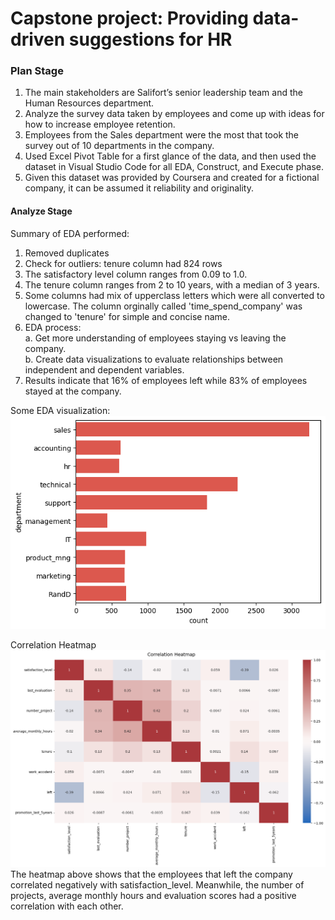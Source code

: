  # **Capstone project: Providing data-driven suggestions for HR**   

 ### Plan Stage
1. The main stakeholders are Salifort’s senior leadership team and the Human Resources department.
2. Analyze the survey data taken by employees and come up with ideas for how to increase employee retention. 
3. Employees from the Sales department were the most that took the survey out of 10 departments in the company.
4. Used Excel Pivot Table for a first glance of the data, and then used the dataset in Visual Studio Code for all EDA, Construct, and Execute phase.
5. Given this dataset was provided by Coursera and created for a fictional company, it can be assumed it reliability and originality.

#### Analyze Stage 
Summary of EDA performed:
1. Removed duplicates
2. Check for outliers: tenure column had 824 rows
3. The satisfactory level column ranges from 0.09 to 1.0.
4. The tenure column ranges from 2 to 10 years, with a median of 3 years.
5. Some columns had mix of upperclass letters which were all converted to lowercase. The column orginally called 'time_spend_company' was changed to 'tenure' for simple and concise name.
6. EDA process: <br>
    a. Get more understanding of employees staying vs leaving the company. <br>
    b. Create data visualizations to evaluate relationships between independent and dependent variables.
7. Results indicate that 16% of employees left while 83% of employees stayed at the company.

Some EDA visualization:
![Counts of survey forms submtted by Department](departmentcount.png)

Correlation Heatmap
![Columns Correlation Heatmap](correlationheatmap.png)
The heatmap above shows that the employees that left the company correlated negatively with satisfaction_level. Meanwhile, the number of projects, average monthly hours and  evaluation scores had a positive correlation with each other. 